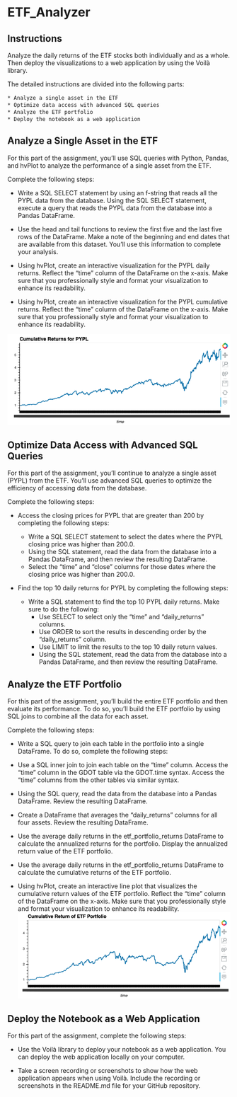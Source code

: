 # ETF_Analyzer

## Instructions
Analyze the daily returns of the ETF stocks both individually and as a whole. Then deploy the visualizations to a web application by using the Voilà library.

The detailed instructions are divided into the following parts:
    
    * Analyze a single asset in the ETF
    * Optimize data access with advanced SQL queries
    * Analyze the ETF portfolio
    * Deploy the notebook as a web application
    
## Analyze a Single Asset in the ETF
For this part of the assignment, you’ll use SQL queries with Python, Pandas, and hvPlot to analyze the performance of a single asset from the ETF.

Complete the following steps:

* Write a SQL SELECT statement by using an f-string that reads all the PYPL data from the database. Using the SQL SELECT statement, execute a query that reads the PYPL data from the database into a Pandas DataFrame.

* Use the head and tail functions to review the first five and the last five rows of the DataFrame. Make a note of the beginning and end dates that are available from this dataset. You’ll use this information to complete your analysis.

* Using hvPlot, create an interactive visualization for the PYPL daily returns. Reflect the “time” column of the DataFrame on the x-axis. Make sure that you professionally style and format your visualization to enhance its readability.

* Using hvPlot, create an interactive visualization for the PYPL cumulative returns. Reflect the “time” column of the DataFrame on the x-axis. Make sure that you professionally style and format your visualization to enhance its readability.

![pyplcumulative](./Images/pypl_cumulative.png)

## Optimize Data Access with Advanced SQL Queries
For this part of the assignment, you’ll continue to analyze a single asset (PYPL) from the ETF. You’ll use advanced SQL queries to optimize the efficiency of accessing data from the database.

Complete the following steps:

* Access the closing prices for PYPL that are greater than 200 by completing the following steps:
    * Write a SQL SELECT statement to select the dates where the PYPL closing price was higher than 200.0.
    * Using the SQL statement, read the data from the database into a Pandas DataFrame, and then review the resulting DataFrame.
    * Select the “time” and “close” columns for those dates where the closing price was higher than 200.0.
    
* Find the top 10 daily returns for PYPL by completing the following steps:
    * Write a SQL statement to find the top 10 PYPL daily returns. Make sure to do the following:
        * Use SELECT to select only the “time” and “daily_returns” columns.
        * Use ORDER to sort the results in descending order by the “daily_returns” column.
        * Use LIMIT to limit the results to the top 10 daily return values.
        * Using the SQL statement, read the data from the database into a Pandas DataFrame, and then review the resulting DataFrame.

## Analyze the ETF Portfolio
For this part of the assignment, you’ll build the entire ETF portfolio and then evaluate its performance. To do so, you’ll build the ETF portfolio by using SQL joins to combine all the data for each asset.

Complete the following steps:

* Write a SQL query to join each table in the portfolio into a single DataFrame. To do so, complete the following steps:

* Use a SQL inner join to join each table on the “time” column. Access the “time” column in the GDOT table via the GDOT.time syntax. Access the “time” columns from the other tables via similar syntax.

* Using the SQL query, read the data from the database into a Pandas DataFrame. Review the resulting DataFrame.

* Create a DataFrame that averages the “daily_returns” columns for all four assets. Review the resulting DataFrame.

* Use the average daily returns in the etf_portfolio_returns DataFrame to calculate the annualized returns for the portfolio. Display the annualized return value of the ETF portfolio.

* Use the average daily returns in the etf_portfolio_returns DataFrame to calculate the cumulative returns of the ETF portfolio.

* Using hvPlot, create an interactive line plot that visualizes the cumulative return values of the ETF portfolio. Reflect the “time” column of the DataFrame on the x-axis. Make sure that you professionally style and format your visualization to enhance its readability.
![ETFcumulative](./Images/etf_cumulative.png)

## Deploy the Notebook as a Web Application
For this part of the assignment, complete the following steps:

* Use the Voilà library to deploy your notebook as a web application. You can deploy the web application locally on your computer.

* Take a screen recording or screenshots to show how the web application appears when using Voilà. Include the recording or screenshots in the README.md file for your GitHub repository.